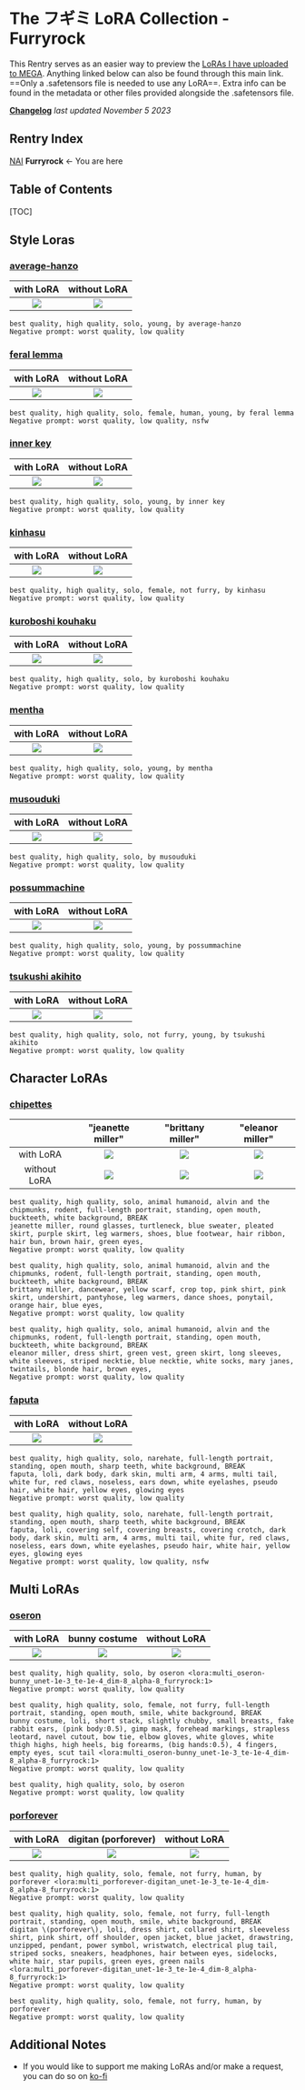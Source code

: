 # The フギミ LoRA Collection - Furryrock

This Rentry serves as an easier way to preview the [LoRAs I have uploaded to MEGA](https://mega.nz/folder/2FlygZLC#ZsBLBv4Py3zLWHOejvF2EA). Anything linked below can also be found through this main link. ==Only a .safetensors file is needed to use any LoRA==. Extra info can be found in the metadata or other files provided alongside the .safetensors file.

**[Changelog](https://pastebin.com/MczTHAUt)** *last updated November 5 2023*

## Rentry Index

[NAI](https://rentry.org/zp7g6)
**Furryrock**  ← You are here

## Table of Contents

[TOC]

## Style Loras

### [average-hanzo](https://mega.nz/folder/2FlygZLC#ZsBLBv4Py3zLWHOejvF2EA/folder/TQM2BJ5Q)
with LoRA | without LoRA
:------:|:------:
![](https://i.imgur.com/s1gLE2s.jpg) | ![](https://i.imgur.com/rC1FKQQ.jpg)

```
best quality, high quality, solo, young, by average-hanzo
Negative prompt: worst quality, low quality
```

### [feral lemma](https://mega.nz/folder/2FlygZLC#ZsBLBv4Py3zLWHOejvF2EA/folder/HEsQDLZS)
with LoRA | without LoRA
:------:|:------:
![](https://i.imgur.com/3abIsST.jpg) | ![](https://i.imgur.com/Bj4hiOS.jpg)

```
best quality, high quality, solo, female, human, young, by feral lemma
Negative prompt: worst quality, low quality, nsfw
```

### [inner key](https://mega.nz/folder/2FlygZLC#ZsBLBv4Py3zLWHOejvF2EA/folder/qEFigTSR)
with LoRA | without LoRA
:------:|:------:
![](https://i.imgur.com/y55aFiw.jpg) | ![](https://i.imgur.com/c75Rm30.jpg)

```
best quality, high quality, solo, young, by inner key
Negative prompt: worst quality, low quality
```

### [kinhasu](https://mega.nz/folder/2FlygZLC#ZsBLBv4Py3zLWHOejvF2EA/folder/qVcSyLTb)
with LoRA | without LoRA
:------:|:------:
![](https://i.imgur.com/Z0E69cf.jpg) | ![](https://i.imgur.com/SRYKeYV.jpg)

```
best quality, high quality, solo, female, not furry, by kinhasu
Negative prompt: worst quality, low quality
```

### [kuroboshi kouhaku](https://mega.nz/folder/2FlygZLC#ZsBLBv4Py3zLWHOejvF2EA/folder/yMcGwT4a)
with LoRA | without LoRA
:------:|:------:
![](https://i.imgur.com/hbwW2bl.jpg) | ![](https://i.imgur.com/YICATNC.jpg)

```
best quality, high quality, solo, by kuroboshi kouhaku
Negative prompt: worst quality, low quality
```


### [mentha](https://mega.nz/folder/2FlygZLC#ZsBLBv4Py3zLWHOejvF2EA/folder/GYcy0JYK)
with LoRA | without LoRA
:------:|:------:
![](https://i.imgur.com/mdy8dsF.jpg) | ![](https://i.imgur.com/LZNTnl0.jpg)

```
best quality, high quality, solo, young, by mentha
Negative prompt: worst quality, low quality
```

### [musouduki](https://mega.nz/folder/2FlygZLC#ZsBLBv4Py3zLWHOejvF2EA/folder/TAER1BCJ)
with LoRA | without LoRA
:------:|:------:
![](https://i.imgur.com/UC2BNKW.jpg) | ![](https://i.imgur.com/ypeb6Vp.jpg)

```
best quality, high quality, solo, by musouduki
Negative prompt: worst quality, low quality
```

### [possummachine](https://mega.nz/folder/2FlygZLC#ZsBLBv4Py3zLWHOejvF2EA/folder/OBNSBbSQ)
with LoRA | without LoRA
:------:|:------:
![](https://i.imgur.com/N6pTRRj.jpg) | ![](https://i.imgur.com/1jwl5BC.jpg)

```
best quality, high quality, solo, young, by possummachine
Negative prompt: worst quality, low quality
```

### [tsukushi akihito](https://mega.nz/folder/2FlygZLC#ZsBLBv4Py3zLWHOejvF2EA/folder/6ctEGKpK)
with LoRA | without LoRA
:------:|:------:
![](https://i.imgur.com/v6KliYj.jpg) | ![](https://i.imgur.com/uQMChqv.jpg)

```
best quality, high quality, solo, not furry, young, by tsukushi akihito
Negative prompt: worst quality, low quality
```

## Character LoRAs

### [chipettes](https://mega.nz/folder/2FlygZLC#ZsBLBv4Py3zLWHOejvF2EA/folder/2c0FjIIC)
[]() | "jeanette miller" | "brittany miller" | "eleanor miller"
:------:|:------:|:------:|:------:
with LoRA | ![](https://i.imgur.com/8gBZwUf.jpg) | ![](https://i.imgur.com/gidlOv2.jpg) | ![](https://i.imgur.com/47xBwqK.jpg)
without LoRA | ![](https://i.imgur.com/KhKgzL3.jpg) | ![](https://i.imgur.com/tMGGZg8.jpg) | ![](https://i.imgur.com/FfvFlvU.jpg)

```
best quality, high quality, solo, animal humanoid, alvin and the chipmunks, rodent, full-length portrait, standing, open mouth, buckteeth, white background, BREAK
jeanette miller, round glasses, turtleneck, blue sweater, pleated skirt, purple skirt, leg warmers, shoes, blue footwear, hair ribbon, hair bun, brown hair, green eyes,
Negative prompt: worst quality, low quality
```
```
best quality, high quality, solo, animal humanoid, alvin and the chipmunks, rodent, full-length portrait, standing, open mouth, buckteeth, white background, BREAK
brittany miller, dancewear, yellow scarf, crop top, pink shirt, pink skirt, undershirt, pantyhose, leg warmers, dance shoes, ponytail, orange hair, blue eyes,
Negative prompt: worst quality, low quality
```
```
best quality, high quality, solo, animal humanoid, alvin and the chipmunks, rodent, full-length portrait, standing, open mouth, buckteeth, white background, BREAK
eleanor miller, dress shirt, green vest, green skirt, long sleeves, white sleeves, striped necktie, blue necktie, white socks, mary janes, twintails, blonde hair, brown eyes,
Negative prompt: worst quality, low quality
```

### [faputa](https://mega.nz/folder/2FlygZLC#ZsBLBv4Py3zLWHOejvF2EA/folder/7M1nSRqY)
with LoRA | without LoRA
:------:|:------:
![](https://i.imgur.com/EVqD5bv.jpg) | ![](https://i.imgur.com/gRTvLZo.jpg)

```
best quality, high quality, solo, narehate, full-length portrait, standing, open mouth, sharp teeth, white background, BREAK
faputa, loli, dark body, dark skin, multi arm, 4 arms, multi tail, white fur, red claws, noseless, ears down, white eyelashes, pseudo hair, white hair, yellow eyes, glowing eyes
Negative prompt: worst quality, low quality
```
```
best quality, high quality, solo, narehate, full-length portrait, standing, open mouth, sharp teeth, white background, BREAK
faputa, loli, covering self, covering breasts, covering crotch, dark body, dark skin, multi arm, 4 arms, multi tail, white fur, red claws, noseless, ears down, white eyelashes, pseudo hair, white hair, yellow eyes, glowing eyes
Negative prompt: worst quality, low quality, nsfw
```

## Multi LoRAs

### [oseron](https://mega.nz/folder/2FlygZLC#ZsBLBv4Py3zLWHOejvF2EA/folder/7M1nSRqY)
with LoRA | bunny costume | without LoRA
:------:|:------:|:------:
![](https://i.imgur.com/tL4rQXr.jpg) | ![](https://i.imgur.com/SzacjpI.jpg) | ![](https://i.imgur.com/zYDxcpD.jpg)

```
best quality, high quality, solo, by oseron <lora:multi_oseron-bunny_unet-1e-3_te-1e-4_dim-8_alpha-8_furryrock:1>
Negative prompt: worst quality, low quality
```
```
best quality, high quality, solo, female, not furry, full-length portrait, standing, open mouth, smile, white background, BREAK
bunny costume, loli, short stack, slightly chubby, small breasts, fake rabbit ears, (pink body:0.5), gimp mask, forehead markings, strapless leotard, navel cutout, bow tie, elbow gloves, white gloves, white thigh highs, high heels, big forearms, (big hands:0.5), 4 fingers, empty eyes, scut tail <lora:multi_oseron-bunny_unet-1e-3_te-1e-4_dim-8_alpha-8_furryrock:1>
Negative prompt: worst quality, low quality
```
```
best quality, high quality, solo, by oseron
Negative prompt: worst quality, low quality
```

### [porforever](https://mega.nz/folder/2FlygZLC#ZsBLBv4Py3zLWHOejvF2EA/folder/7M1nSRqY)
with LoRA | digitan (porforever) | without LoRA
:------:|:------:|:------:
![](https://i.imgur.com/JaiKgPB.jpg) | ![](https://i.imgur.com/rXI8y3I.jpg) | ![](https://i.imgur.com/B9dqFux.jpg)

```
best quality, high quality, solo, female, not furry, human, by porforever <lora:multi_porforever-digitan_unet-1e-3_te-1e-4_dim-8_alpha-8_furryrock:1>
Negative prompt: worst quality, low quality
```
```
best quality, high quality, solo, female, not furry, full-length portrait, standing, open mouth, smile, white background, BREAK
digitan \(porforever\), loli, dress shirt, collared shirt, sleeveless shirt, pink shirt, off shoulder, open jacket, blue jacket, drawstring, unzipped, pendant, power symbol, wristwatch, electrical plug tail, striped socks, sneakers, headphones, hair between eyes, sidelocks, white hair, star pupils, green eyes, green nails <lora:multi_porforever-digitan_unet-1e-3_te-1e-4_dim-8_alpha-8_furryrock:1>
Negative prompt: worst quality, low quality
```
```
best quality, high quality, solo, female, not furry, human, by porforever
Negative prompt: worst quality, low quality
```

## Additional Notes

- If you would like to support me making LoRAs and/or make a request, you can do so on [ko-fi](https://ko-fi.com/hoogyme)